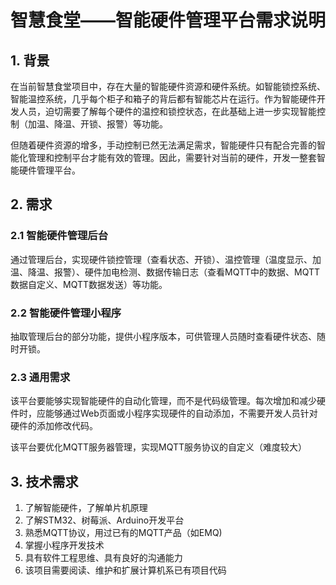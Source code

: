 # 智慧食堂——智能硬件管理平台需求说明

## 1. 背景

在当前智慧食堂项目中，存在大量的智能硬件资源和硬件系统。如智能锁控系统、智能温控系统，几乎每个柜子和箱子的背后都有智能芯片在运行。作为智能硬件开发人员，迫切需要了解每个硬件的温控和锁控状态，在此基础上进一步实现智能控制（加温、降温、开锁、报警）等功能。

但随着硬件资源的增多，手动控制已然无法满足需求，智能硬件只有配合完善的智能化管理和控制平台才能有效的管理。因此，需要针对当前的硬件，开发一整套智能硬件管理平台。

## 2. 需求

### 2.1 智能硬件管理后台

通过管理后台，实现硬件锁控管理（查看状态、开锁）、温控管理（温度显示、加温、降温、报警）、硬件加电检测、数据传输日志（查看MQTT中的数据、MQTT数据自定义、MQTT数据发送）等功能。

### 2.2 智能硬件管理小程序

抽取管理后台的部分功能，提供小程序版本，可供管理人员随时查看硬件状态、随时开锁。

### 2.3 通用需求

该平台要能够实现智能硬件的自动化管理，而不是代码级管理。每次增加和减少硬件时，应能够通过Web页面或小程序实现硬件的自动添加，不需要开发人员针对硬件的添加修改代码。

该平台要优化MQTT服务器管理，实现MQTT服务协议的自定义（难度较大）

## 3. 技术需求

1. 了解智能硬件，了解单片机原理
2. 了解STM32、树莓派、Arduino开发平台
3. 熟悉MQTT协议，用过已有的MQTT产品（如EMQ)
4. 掌握小程序开发技术
5. 具有软件工程思维、具有良好的沟通能力
6. 该项目需要阅读、维护和扩展计算机系已有项目代码